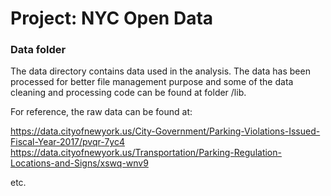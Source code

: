# Project: NYC Open Data
### Data folder

The data directory contains data used in the analysis. The data has been processed for better file management purpose and some of the data cleaning and processing code can be found at folder /lib.

For reference, the raw data can be found at:

https://data.cityofnewyork.us/City-Government/Parking-Violations-Issued-Fiscal-Year-2017/pvqr-7yc4
https://data.cityofnewyork.us/Transportation/Parking-Regulation-Locations-and-Signs/xswq-wnv9

etc.



